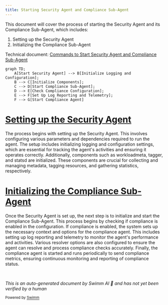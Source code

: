 ```yaml
---
title: Starting Security Agent and Compliance Sub-Agent
---
```

This document will cover the process of starting the Security Agent and its Compliance Sub-Agent, which includes:

1. Setting up the Security Agent
2. Initializing the Compliance Sub-Agent

Technical document: <SwmLink doc-title="Commands to Start Security Agent and Compliance Sub-Agent">[Commands to Start Security Agent and Compliance Sub-Agent](/.swm/commands-to-start-security-agent-and-compliance-sub-agent.v1bhr796.sw.md)</SwmLink>

```mermaid
graph TD;
    A[Start Security Agent] --> B[Initialize Logging and Configuration];
    B --> C[Initialize Components];
    C --> D[Start Compliance Sub-Agent];
    D --> E[Check Compliance Configuration];
    E --> F[Set Up Log Reporting and Telemetry];
    F --> G[Start Compliance Agent]
```

# [Setting up the Security Agent](https://app.swimm.io/repos/Z2l0aHViJTNBJTNBZGF0YWRvZy1hZ2VudCUzQSUzQVN3aW1tLURlbW8=/docs/v1bhr796#commands)

The process begins with setting up the Security Agent. This involves configuring various parameters and dependencies required to run the agent. The setup includes initializing logging and configuration settings, which are essential for tracking the agent's activities and ensuring it operates correctly. Additionally, components such as workloadmeta, tagger, and statsd are initialized. These components are crucial for collecting and managing metadata, tagging resources, and gathering statistics, respectively.

# [Initializing the Compliance Sub-Agent](https://app.swimm.io/repos/Z2l0aHViJTNBJTNBZGF0YWRvZy1hZ2VudCUzQSUzQVN3aW1tLURlbW8=/docs/v1bhr796#startcompliance)

Once the Security Agent is set up, the next step is to initialize and start the Compliance Sub-Agent. This process begins by checking if compliance is enabled in the configuration. If compliance is enabled, the system sets up the necessary context and options for the compliance agent. This includes setting up log reporting and telemetry to monitor the agent's performance and activities. Various resolver options are also configured to ensure the agent can resolve and process compliance checks accurately. Finally, the compliance agent is started and runs periodically to send compliance metrics, ensuring continuous monitoring and reporting of compliance status.

&nbsp;

*This is an auto-generated document by Swimm AI 🌊 and has not yet been verified by a human*

<SwmMeta version="3.0.0" repo-id="Z2l0aHViJTNBJTNBZGF0YWRvZy1hZ2VudCUzQSUzQVN3aW1tLURlbW8=" repo-name="datadog-agent"><sup>Powered by [Swimm](/)</sup></SwmMeta>
